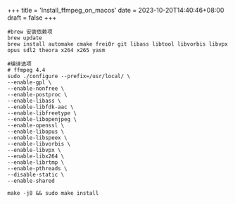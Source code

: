 +++
title = 'Install_ffmpeg_on_macos'
date = 2023-10-20T14:40:46+08:00
draft = false
+++

```
#brew 安装依赖项
brew update
brew install automake cmake frei0r git libass libtool libvorbis libvpx opus sdl2 theora x264 x265 yasm

#编译选项
# ffmpeg 4.4
sudo ./configure --prefix=/usr/local/ \
--enable-gpl \
--enable-nonfree \
--enable-postproc \
--enable-libass \
--enable-libfdk-aac \
--enable-libfreetype \
--enable-libopenjpeg \
--enable-openssl \
--enable-libopus \
--enable-libspeex \
--enable-libvorbis \
--enable-libvpx \
--enable-libx264 \
--enable-librtmp \
--enable-pthreads \
--disable-static \
--enable-shared

make -j8 && sudo make install
```



